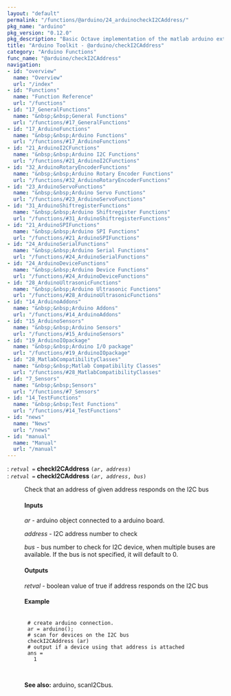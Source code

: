 ```yaml
---
layout: "default"
permalink: "/functions/@arduino/24_arduinocheckI2CAddress/"
pkg_name: "arduino"
pkg_version: "0.12.0"
pkg_description: "Basic Octave implementation of the matlab arduino extension,  allowing communication to a programmed arduino board to control its  hardware."
title: "Arduino Toolkit - @arduino/checkI2CAddress"
category: "Arduino Functions"
func_name: "@arduino/checkI2CAddress"
navigation:
- id: "overview"
  name: "Overview"
  url: "/index"
- id: "Functions"
  name: "Function Reference"
  url: "/functions"
- id: "17_GeneralFunctions"
  name: "&nbsp;&nbsp;General Functions"
  url: "/functions/#17_GeneralFunctions"
- id: "17_ArduinoFunctions"
  name: "&nbsp;&nbsp;Arduino Functions"
  url: "/functions/#17_ArduinoFunctions"
- id: "21_ArduinoI2CFunctions"
  name: "&nbsp;&nbsp;Arduino I2C Functions"
  url: "/functions/#21_ArduinoI2CFunctions"
- id: "32_ArduinoRotaryEncoderFunctions"
  name: "&nbsp;&nbsp;Arduino Rotary Encoder Functions"
  url: "/functions/#32_ArduinoRotaryEncoderFunctions"
- id: "23_ArduinoServoFunctions"
  name: "&nbsp;&nbsp;Arduino Servo Functions"
  url: "/functions/#23_ArduinoServoFunctions"
- id: "31_ArduinoShiftregisterFunctions"
  name: "&nbsp;&nbsp;Arduino Shiftregister Functions"
  url: "/functions/#31_ArduinoShiftregisterFunctions"
- id: "21_ArduinoSPIFunctions"
  name: "&nbsp;&nbsp;Arduino SPI Functions"
  url: "/functions/#21_ArduinoSPIFunctions"
- id: "24_ArduinoSerialFunctions"
  name: "&nbsp;&nbsp;Arduino Serial Functions"
  url: "/functions/#24_ArduinoSerialFunctions"
- id: "24_ArduinoDeviceFunctions"
  name: "&nbsp;&nbsp;Arduino Device Functions"
  url: "/functions/#24_ArduinoDeviceFunctions"
- id: "28_ArduinoUltrasonicFunctions"
  name: "&nbsp;&nbsp;Arduino Ultrasonic Functions"
  url: "/functions/#28_ArduinoUltrasonicFunctions"
- id: "14_ArduinoAddons"
  name: "&nbsp;&nbsp;Arduino Addons"
  url: "/functions/#14_ArduinoAddons"
- id: "15_ArduinoSensors"
  name: "&nbsp;&nbsp;Arduino Sensors"
  url: "/functions/#15_ArduinoSensors"
- id: "19_ArduinoIOpackage"
  name: "&nbsp;&nbsp;Arduino I/O package"
  url: "/functions/#19_ArduinoIOpackage"
- id: "28_MatlabCompatibilityClasses"
  name: "&nbsp;&nbsp;Matlab Compatibility Classes"
  url: "/functions/#28_MatlabCompatibilityClasses"
- id: "7_Sensors"
  name: "&nbsp;&nbsp;Sensors"
  url: "/functions/#7_Sensors"
- id: "14_TestFunctions"
  name: "&nbsp;&nbsp;Test Functions"
  url: "/functions/#14_TestFunctions"
- id: "news"
  name: "News"
  url: "/news"
- id: "manual"
  name: "Manual"
  url: "/manual"
---
```

<dl class="first-deftypefn">
<dt class="deftypefn" id="index-checkI2CAddress"><span class="category-def">: </span><span><code class="def-type"><var class="var">retval</var> =</code> <strong class="def-name">checkI2CAddress</strong> <code class="def-code-arguments">(<var class="var">ar</var>, <var class="var">address</var>)</code><a class="copiable-link" href='#index-checkI2CAddress'></a></span></dt>
<dt class="deftypefnx def-cmd-deftypefn" id="index-checkI2CAddress-1"><span class="category-def">: </span><span><code class="def-type"><var class="var">retval</var> =</code> <strong class="def-name">checkI2CAddress</strong> <code class="def-code-arguments">(<var class="var">ar</var>, <var class="var">address</var>, <var class="var">bus</var>)</code><a class="copiable-link" href='#index-checkI2CAddress-1'></a></span></dt>
<dd><p>Check that an address of given address responds on the I2C bus
</p>
<h4 class="subsubheading" id="Inputs">Inputs</h4>
<p><var class="var">ar</var> - arduino object connected to a arduino board.
</p>
<p><var class="var">address</var> - I2C address number to check
</p>
<p><var class="var">bus</var> - bus number to check for I2C device, when multiple buses are available.
 If the bus is not specified, it will default to 0.
</p> 
<h4 class="subsubheading" id="Outputs">Outputs</h4>
<p><var class="var">retval</var> - boolean value of true if address responds on the I2C bus
</p>
<h4 class="subsubheading" id="Example">Example</h4>
<div class="example">
<pre class="example-preformatted"> <code class="code">
 # create arduino connection.
 ar = arduino();
 # scan for devices on the I2C bus
 checkI2CAddress (ar)
 # output if a device using that address is attached
 ans =
   1
 </code>
 </pre></div>


<p><strong class="strong">See also:</strong> arduino, scanI2Cbus.
 </p></dd></dl>